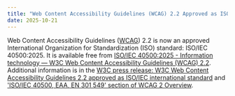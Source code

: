 ```yaml
---
title: "Web Content Accessibility Guidelines (WCAG) 2.2 Approved as ISO/IEC International Standard"
date: 2025-10-21
---
```


Web Content Accessibility Guidelines ([WCAG](https://www.w3.org/WAI/standards-guidelines/wcag/)) 2.2 is now an approved International Organization for Standardization (ISO) standard: ISO/IEC 40500:2025. It is available free from [ISO/IEC 40500:2025 \- Information technology — W3C Web Content Accessibility Guidelines (WCAG) 2.2](https://www.iso.org/standard/91029.html). Additional information is in the [W3C press release: W3C Web Content Accessibility Guidelines 2.2 approved as ISO/IEC international standard](https://www.w3.org/press-releases/2025/wcag22-iso-pas/) and ['ISO/IEC 40500, EAA, EN 301 549' section of WCAG 2 Overview](https://www.w3.org/WAI/standards-guidelines/wcag/#iso).
